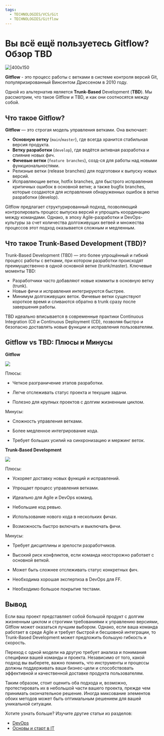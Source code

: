 ```yaml
---
tags:
  - TECHNOLOGIES/VCS/Git
  - TECHNOLOGIES/Gitflow
---
```

# Вы всё ещё пользуетесь Gitflow? Обзор TBD

![|400x150](https://static.tildacdn.com/tild3132-6131-4335-a462-616136306364/ivf13_gitflow_VS_tbd.png)

**Gitflow** - это процесс работы с ветками в системе контроля версий Git, популяризированный Винсентом Дриссеном в 2010 году. 
  
Одной из альтернатив является **Trunk-Based** Development (**TBD**). 
Мы рассмотрим, что такое Gitflow и TBD, и как они соотносятся между собой.

## Что такое Gitflow?

**Gitflow** — это строгая модель управления ветками. Она включает:    
- **Основную ветку** (`main`/`master`), где всегда хранится стабильная версия продукта.  
- **Ветку разработки** (`develop`), где ведётся активная разработка и слияние новых фич.  
- **Фичевые ветки** (`feature branches`), созд-ся для работы над новыми функциональностями.  
- Релизные ветки (release branches) для подготовки к выпуску новых версий.  
- Исправляющие ветки, hotfix branches, для быстрого исправления критичных ошибок в основной ветке; а также bugfix branches, которые создаются для исправления обнаруженных ошибок в ветке разработки (develop).  
  
Gitflow предлагает структурированный подход, позволяющий контролировать процесс выпуска версий и упрощать координацию между командами. Однако, в эпоху Agile-разработки и DevOps-культуры за счет количества долгоживущих ветвей и множества процессов этот подход оказывается сложным и медленным.

## Что такое Trunk-Based Development (TBD)?

Trunk-Based Development (TBD) — это более упрощённый и гибкий процесс работы с ветками, при котором разработки происходят преимущественно в одной основной ветке (trunk/master). Ключевые моменты TBD:  
  
- Разработчики часто добавляют новые коммиты в основную ветку (trunk).  
- Новые фичи и исправления интегрируются быстрее.  
- Минимум долгоживущих веток. Фичевые ветки существуют короткое время и сливаются обратно в trunk сразу после завершения работы.  
  
TBD идеально вписывается в современные практики Continuous Integration (CI) и Continuous Deployment (CD), позволяя быстро и безопасно доставлять новые функции и исправления пользователям.

## Gitflow vs TBD: Плюсы и Минусы

**Gitflow**

![](https://static.tildacdn.com/tild3762-6664-4739-b563-333238613535/1.png)

Плюсы:  
  
- Четкое разграничение этапов разработки.  
  
- Легче отслеживать статус проекта и текущие задачи.  
  
- Полезно для крупных проектов с долгим жизненным циклом.  
  
Минусы:  
  
- Сложность управления ветками.  
  
- Более медленное интегрирование кода.  
  
- Требует больших усилий на синхронизацию и мержинг веток.  
  
  
**Trunk-Based Development**

![](https://static.tildacdn.com/tild6163-6564-4465-b533-306230656161/2.png)

Плюсы:  
  
- Ускоряет доставку новых функций и исправлений.  
  
- Упрощает процесс управления ветками.  
  
- Идеально для Agile и DevOps команд.  
  
- Небольшие код ревью.  
  
- Использование нового кода в нескольких фичах.  
  
- Возможность быстро включать и выключать фичи.  
  
Минусы:  
  
- Требует дисциплины и зрелости разработчиков.  
  
- Высокий риск конфликтов, если команда неосторожно работает с основной веткой.  
  
- Может быть сложнее отслеживать статус конкретных фич.  
  
- Необходима хорошая экспертиза в DevOps для FF.  
  
- Необходимо большое покрытие тестами.

## Вывод

Если ваш проект представляет собой большой продукт с долгим жизненным циклом и строгими требованиями к управлению версиями, Gitflow может оказаться лучшим выбором. Однако, если ваша команда работает в среде Agile и требует быстрой и бесшовной интеграции, то Trunk-Based Development может предложить большую гибкость и скорость.  
  
Переход с одной модели на другую требует анализа и понимания специфики вашей команды и проекта. Независимо от того, какой подход вы выберете, важно помнить, что инструменты и процессы должны поддерживать ваши бизнес-цели и способствовать эффективной и качественной доставке продукта пользователям.  
  
Таким образом, стоит оценить оба подхода и, возможно, протестировать их в небольшой части вашего проекта, прежде чем принимать окончательное решение. Иногда миксование элементов обоих методов может быть оптимальным решением для вашей уникальной ситуации.

  
Хотите узнать больше? Изучите другие статьи из разделов:  

- [DevOps](https://university.ylab.io/articles#!/tfeeds/465199379321/c/DevOps)
- [Основы и старт в IT](https://university.ylab.io/articles#!/tfeeds/465199379321/c/%D0%9E%D1%81%D0%BD%D0%BE%D0%B2%D1%8B%20%D0%B8%20%D1%81%D1%82%D0%B0%D1%80%D1%82%20%D0%B2%20IT)